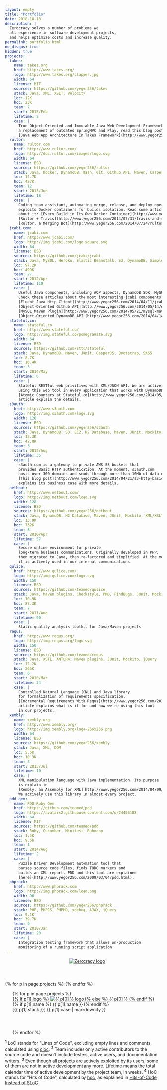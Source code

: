 ```yaml
---
layout: empty
title: "Portfolio"
date: 2018-10-18
description: |
  Zerocracy solves a number of problems we
  all experience in software development projects,
  and helps optimize costs and increase quality.
permalink: portfolio.html
no_disqus: true
hidden: true
projects:
  takes:
    name: takes.org
    href: http://www.takes.org/
    logo: http://www.takes.org/clapper.jpg
    width: 64
    license: MIT
    sources: https://github.com/yegor256/takes
    stack: Java, XML, XSLT, Velocity
    loc: 12K
    hoc: 23K
    team: 7
    start: 2015/Feb
    lifetime: 2
    case: |
      True Object-Oriented and Immutable Java Web Development Framework,
      a replacement of outdated SpringMVC and Play, read this blog post:
      [Java Web App Architecture In Takes Framework](http://www.yegor256.com/2015/03/22/takes-java-web-framework.html)
  rultor:
    name: rultor.com
    href: http://www.rultor.com/
    logo: http://doc.rultor.com/images/logo.svg
    width: 64
    license: BSD
    sources: https://github.com/yegor256/rultor
    stack: Java, Docker, DynamoDB, Bash, Git, Github API, Maven, CasperJS, SASS, PostgreSQL
    loc: 12.7K
    hoc: 427K
    team: 12
    start: 2013/Jun
    lifetime: 18
    case: |
      Coding team assistant, automating merge, release, and deploy operations. It
      exploits Docker containers for builds isolation. Read some articles
      about it: [Every Build in Its Own Docker Container](http://www.yegor256.com/2014/07/29/docker-in-rultor.html),
      [Rultor + Travis](http://www.yegor256.com/2014/07/31/travis-and-rultor.html) and
      [Rultor, a Merging Bot](http://www.yegor256.com/2014/07/24/rultor-automated-merging.html)
  jcabi.com:
    name: jcabi.com
    href: http://www.jcabi.com/
    logo: http://img.jcabi.com/logo-square.svg
    width: 64
    license: BSD
    sources: https://github.com/jcabi/jcabi
    stack: Java, MySQL, Heroku, Elastic Beanstalk, S3, DynamoDB, SimpleDB, Github API, Maven plugins, HTTP, JUnit, Hamcrest
    loc: 97.2K
    hoc: 499K
    team: 27
    start: 2012/Apr
    lifetime: 110
    case: |
      Useful Java components, including AOP aspects, DynamoDB SDK, MySQL Maven Plugin, etc.
      Check these articles about the most interesting jcabi components:
      [Fluent Java Http Client](http://www.yegor256.com/2014/04/11/jcabi-http-intro.html),
      [Object-Oriented Github API](http://www.yegor256.com/2014/05/14/object-oriented-github-java-sdk.html),
      [MySQL Maven Plugin](http://www.yegor256.com/2014/05/21/mysql-maven-plugin.html), and
      [Object-Oriented DynamoDB API](http://www.yegor256.com/2014/04/14/jcabi-dynamo-java-api-of-aws-dynamodb.html).
  stateful.co:
    name: stateful.co
    href: http://www.stateful.co/
    logo: http://img.stateful.co/pomegranate.svg
    width: 64
    license: BSD
    sources: https://github.com/sttc/stateful
    stack: Java, DynamoDB, Maven, JUnit, CasperJS, Bootstrap, SASS
    loc: 8.7K
    hoc: 10.4K
    team: 3
    start: 2014/May
    lifetime: 6
    case: |
      Stateful RESTful web privitives with XML/JSON API. We are actively
      using this web tool in every application that works with DynamoDB.
      [Atomic Counters at Stateful.co](http://www.yegor256.com/2014/05/18/cloud-autoincrement-counters.html)
      article explain the details.
  s3auth:
    href: http://www.s3auth.com
    logo: http://img.s3auth.com/logo.svg
    width: 128
    license: BSD
    sources: https://github.com/yegor256/s3auth
    stack: Java, DynamoDB, S3, EC2, H2 Database, Maven, JUnit, Mockito, XML/XSLT, HTML5, CSS
    loc: 12.3K
    hoc: 42.8K
    team: 3
    start: 2012/Aug
    lifetime: 35
    case: |
      s3auth.com is a gateway to private AWS S3 buckets that
      provides Basic HTTP authentication. At the moment, s3auth.com
      hosts over 300 domains and sends through more than 10Mb of data each hour.
      [This blog post](http://www.yegor256.com/2014/04/21/s3-http-basic-auth.html)
      explains its business case with more details.
  netbout:
    href: http://www.netbout.com/
    logo: http://img.netbout.com/logo.svg
    width: 128
    license: BSD
    sources: https://github.com/yegor256/netbout
    stack: Java, DynamoDB, H2 Database, Maven, JUnit, Mockito, XML/XSLT, HTML5, CSS, jQuery
    loc: 13.9K
    hoc: 732K
    team: 8
    start: 2010/Apr
    lifetime: 57
    case: |
      Secure online environment for private
      long-term business communications. Originally developed in PHP,
      then migrated to Java, then re-factored and simplified. At the moment,
      it is actively used in our internal communications.
  qulice:
    href: http://www.qulice.com/
    logo: http://img.qulice.com/logo.svg
    width: 150
    license: BSD
    sources: https://github.com/teamed/qulice
    stack: Java, Maven plugins, Checkstyle, PMD, FindBugs, JUnit, Mockito
    loc: 10.9K
    hoc: 87.3K
    team: 7
    start: 2011/Aug
    lifetime: 90
    case: |
      Static quality analysis toolkit for Java/Maven projects
  requs:
    href: http://www.requs.org/
    logo: http://img.requs.org/logo.svg
    width: 150
    license: BSD
    sources: https://github.com/teamed/requs
    stack: Java, XSTL, ANTLR4, Maven plugins, JUnit, Mockito, jQuery
    loc: 12.2K
    hoc: 265K
    team: 6
    start: 2010/Mar
    lifetime: 24
    case: |
      Controlled Natural Language (CNL) and Java library
      for formalization of requirements specification.
      [Incremental Requirements With Requs](http://www.yegor256.com/2014/04/26/incremental-requirements-with-requs.html)
      article explains what is it for and how we're using this tool
      in our projects.
  xembly:
    name: xembly.org
    href: http://www.xembly.org/
    logo: http://img.xembly.org/logo-256x256.png
    width: 64
    license: BSD
    sources: https://github.com/yegor256/xembly
    stack: Java, XML, DOM
    loc: 5.5K
    hoc: 10.3K
    team: 3
    start: 2013/Jul
    lifetime: 10
    case: |
      XML manipulation language with Java implementation. Its purpose
      is explain in
      [Xembly, an Assembly for XML](http://www.yegor256.com/2014/04/09/xembly-intro.html) article.
      We actively use this library in almost every project.
  pdd gem:
    name: PDD Ruby Gem
    href: https://github.com/teamed/pdd
    logo: https://avatars2.githubusercontent.com/u/24456188
    width: 64
    license: MIT
    sources: https://github.com/teamed/pdd
    stack: Ruby, Cucumber, Minitest, Rubocop
    loc: 1.5K
    hoc: 9.6K
    team: 1
    start: 2014/Aug
    lifetime: 2
    case: |
      Puzzle Driven Development automation tool that
      parses source code files, finds TODO markers and
      builds an XML report. PDD and this tool are explained
      [here](http://www.yegor256.com/2009/03/04/pdd.html).
  phprack:
    href: http://www.phprack.com
    logo: http://img.phprack.com/logo.png
    width: 96
    license: BSD
    sources: https://github.com/yegor256/phprack
    stack: PHP, PHPCS, PHPMD, xdebug, AJAX, jQuery
    loc: 9.1K
    hoc: 39.7K
    team: 9
    start: 2010/Jan
    lifetime: 20
    case: |
      Integration testing framework that allows on-production
      monitoring of a running script application
---
```

<style>
td, th {
  font-size: .9em;
  line-height: 1.3em;
}
@media all and (max-width: 1024px) {
  table {
    display: none;
  }
}
ul {
  list-style: none;
  margin-left: 0;
}
li {
  margin-bottom: 4em;
}
@media all and (min-width: 1024px) {
  ul {
    display: none;
    list-style: none;
  }
}
</style>

<header>
  <nav>
    <ul>
      <li>
        <a href="/">
          <img src="https://www.0crat.com/svg/logo.svg" class="logo" alt="Zerocracy logo"/>
        </a>
      </li>
    </ul>
  </nav>
</header>
<section>
  <table>
    <colgroup>
      <col style="width:15%"/>
      <col style="width:3em"/>
      <col style="width:20%"/>
      <col style="width:3em"/>
      <col style="width:3em"/>
      <col style="width:3em"/>
      <col style="width:4em"/>
      <col style="width:30%"/>
    </colgroup>
    <thead>
      <tr>
        <th>Project</th>
        <th></th>
        <th>Tech Stack</th>
        <th class="desk" style="text-align:right">LoC<sup>1</sup><br/>HoC<sup>4</sup></th>
        <th class="desk" style="text-align:right">Team<sup>2</sup></th>
        <th class="desk">Start</th>
        <th class="desk" style="text-align:right">Life<sup>3</sup></th>
        <th>Business Case</th>
      </tr>
    </thead>
    <tbody>
      {% for p in page.projects %}
        <tr>
          <td>
            <div class="bar"></div>
            <a href="{{ p[1].href }}">
              {% if p[1].logo %}
                <img src="{{ p[1].logo }}" style="width:{{ p[1].width }}px;" alt="{{ p[0] }} logo" class="pic"/>
              {% else %}
                {{ p[0] }}
              {% endif %}
            </a>
            {% if p[1].name %}
              <div>{{ p[1].name }}</div>
            {% endif %}
          </td>
          <td>
            {% if p[1].sources %}
              <a href="{{ p[1].sources }}" title="{{ p[1].license }}">
                <i class="fa fa-2x fa-github"></i></a>
            {% else %}
              {{ p[1].license }}
            {% endif %}
          </td>
          <td>{{ p[1].stack }}</td>
          <td class="desk mono" style="text-align:right">{{ p[1].loc }}<br/>{{ p[1].hoc }}</td>
          <td class="desk mono" style="text-align:right">{{ p[1].team }}</td>
          <td class="desk">{{ p[1].start }}</td>
          <td class="desk mono" style="text-align:right">{{ p[1].lifetime }}</td>
          <td>{{ p[1].case | markdownify }}</td>
        </tr>
      {% endfor %}
    </tbody>
  </table>

  <ul>
    {% for p in page.projects %}
      <li>
        <a href="{{ p[1].href }}" class="mobile-logo">
          {% if p[1].logo %}
            <img src="{{ p[1].logo }}" style="width:{{ p[1].width }}px;" alt="{{ p[0] }} logo" class="pic"/>
          {% else %}
            {{ p[0] }}
          {% endif %}
        </a>
        <br/>
        {% if p[1].name %}
          {{ p[1].name }}
        {% endif %}
        <br/>
        [{{ p[1].stack }}]
        {{ p[1].case | markdownify }}
      </li>
    {% endfor %}
  </ul>

  <p class="footnotes">
    <sup><strong>1</strong></sup> LoC stands for "Lines of Code", excluding empty lines and comments,
      calculated using <a href="http://cloc.sourceforge.net/">cloc</a>.
    <sup><strong>2</strong></sup> Team includes only active contributors to the source code and doesn't
      include testers, active users, and documentation writers.
    <sup><strong>3</strong></sup> Even though all projects are actively exploited by its users,
      some of them are not in active development any more. Lifetime means
      the total calendar time of active development by the project team, in weeks.
    <sup><strong>4</strong></sup> HoC stands for "Hits of Code", calculated by
      <a href="https://github.com/teamed/hoc">hoc</a>, as explained in
      <a href="http://www.yegor256.com/2014/11/14/hits-of-code.html">Hits-of-Code Instead of SLoC</a>
  </p>
</section>
